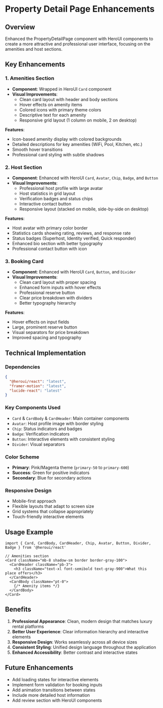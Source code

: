# Property Detail Page Enhancements

## Overview
Enhanced the PropertyDetailPage component with HeroUI components to create a more attractive and professional user interface, focusing on the amenities and host sections.

## Key Enhancements

### 1. Amenities Section
- **Component**: Wrapped in HeroUI `Card` component
- **Visual Improvements**:
  - Clean card layout with header and body sections
  - Hover effects on amenity items
  - Colored icons with primary theme colors
  - Descriptive text for each amenity
  - Responsive grid layout (1 column on mobile, 2 on desktop)

**Features**:
- Icon-based amenity display with colored backgrounds
- Detailed descriptions for key amenities (WiFi, Pool, Kitchen, etc.)
- Smooth hover transitions
- Professional card styling with subtle shadows

### 2. Host Section
- **Component**: Enhanced with HeroUI `Card`, `Avatar`, `Chip`, `Badge`, and `Button`
- **Visual Improvements**:
  - Professional host profile with large avatar
  - Host statistics in grid layout
  - Verification badges and status chips
  - Interactive contact button
  - Responsive layout (stacked on mobile, side-by-side on desktop)

**Features**:
- Host avatar with primary color border
- Statistics cards showing rating, reviews, and response rate
- Status badges (Superhost, Identity verified, Quick responder)
- Enhanced bio section with better typography
- Professional contact button with icon

### 3. Booking Card
- **Component**: Enhanced with HeroUI `Card`, `Button`, and `Divider`
- **Visual Improvements**:
  - Clean card layout with proper spacing
  - Enhanced form inputs with hover effects
  - Professional reserve button
  - Clear price breakdown with dividers
  - Better typography hierarchy

**Features**:
- Hover effects on input fields
- Large, prominent reserve button
- Visual separators for price breakdown
- Improved spacing and typography

## Technical Implementation

### Dependencies
```json
{
  "@heroui/react": "latest",
  "framer-motion": "latest",
  "lucide-react": "latest"
}
```

### Key Components Used
- `Card` & `CardBody` & `CardHeader`: Main container components
- `Avatar`: Host profile image with border styling
- `Chip`: Status indicators and badges
- `Badge`: Verification indicators
- `Button`: Interactive elements with consistent styling
- `Divider`: Visual separators

### Color Scheme
- **Primary**: Pink/Magenta theme (`primary-50` to `primary-600`)
- **Success**: Green for positive indicators
- **Secondary**: Blue for secondary actions

### Responsive Design
- Mobile-first approach
- Flexible layouts that adapt to screen size
- Grid systems that collapse appropriately
- Touch-friendly interactive elements

## Usage Example

```tsx
import { Card, CardBody, CardHeader, Chip, Avatar, Button, Divider, Badge } from '@heroui/react'

// Amenities section
<Card className="mb-8 shadow-sm border border-gray-100">
  <CardHeader className="pb-3">
    <h3 className="text-xl font-semibold text-gray-900">What this place offers</h3>
  </CardHeader>
  <CardBody className="pt-0">
    {/* Amenity items */}
  </CardBody>
</Card>
```

## Benefits
1. **Professional Appearance**: Clean, modern design that matches luxury rental platforms
2. **Better User Experience**: Clear information hierarchy and interactive elements
3. **Responsive Design**: Works seamlessly across all device sizes
4. **Consistent Styling**: Unified design language throughout the application
5. **Enhanced Accessibility**: Better contrast and interactive states

## Future Enhancements
- Add loading states for interactive elements
- Implement form validation for booking inputs
- Add animation transitions between states
- Include more detailed host information
- Add review section with HeroUI components 